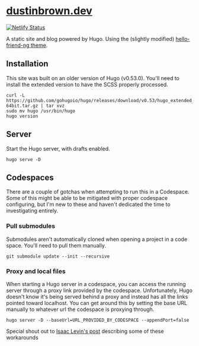# [dustinbrown.dev](https://dustinbrown.dev)

[![Netlify Status](https://api.netlify.com/api/v1/badges/eedec2b6-b65d-469f-824f-5aa4c5b9bc1f/deploy-status)](https://app.netlify.com/sites/thirsty-roentgen-272adb/deploys)

A static site and blog powered by Hugo. Using the (slightly modified) [hello-friend-ng theme](https://github.com/rhazdon/hugo-theme-hello-friend-ng).

## Installation

This site was built on an older version of Hugo (v0.53.0). You'll need to install the extended version to have the SCSS properly processed.

```
curl -L https://github.com/gohugoio/hugo/releases/download/v0.53/hugo_extended_0.53_Linux-64bit.tar.gz | tar xvz
sudo mv hugo /usr/bin/hugo
hugo version
```

## Server

Start the Hugo server, with drafts enabled.

```
hugo serve -D
```

## Codespaces

There are a couple of gotchas when attempting to run this in a Codespace. Some of this might be able to be mitigated with proper codespace configuring, but I'm new to these and haven't dedicated the time to investigating entirely.

### Pull submodules

Submodules aren't automatically cloned when opening a project in a code space. You'll need to pull them manually.

```
git submodule update --init --recursive
```

### Proxy and local files

When starting a Hugo server in a codespace, you can access the running server through a proxy link provided by the codespace. Unfortunately, Hugo doesn't know it's being served behind a proxy and instead has all the links pointed toward localhost. You can get around this by setting the base URL manually to whatever url the codespace is proxying through.

```
hugo server -D --baseUrl=URL_PROVIDED_BY_CODESPACE --appendPort=false
```

Special shout out to [Isaac Levin's post](https://www.isaaclevin.com/post/github-codespaces/) describing some of these workarounds
